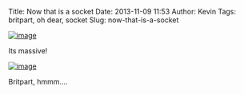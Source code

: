 Title: Now that is a socket
Date: 2013-11-09 11:53
Author: Kevin
Tags: britpart, oh dear, socket
Slug: now-that-is-a-socket

[![image](/images/2013/11/wpid-wp-1383994149665.jpg "wp-1383994149665.jpg")](/images/2013/11/wpid-wp-1383994149665.jpg)

Its massive!

[![image](/images/2013/11/wpid-wp-1383994182041.jpg "wp-1383994182041.jpg")](/images/2013/11/wpid-wp-1383994182041.jpg)

Britpart, hmmm....
